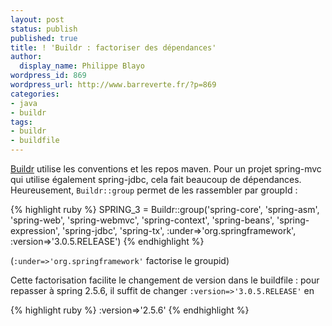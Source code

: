 ```yaml
---
layout: post
status: publish
published: true
title: ! 'Buildr : factoriser des dépendances'
author:
  display_name: Philippe Blayo
wordpress_id: 869
wordpress_url: http://www.barreverte.fr/?p=869
categories:
- java
- buildr
tags:
- buildr
- buildfile
---
```

<p><a href="http://buildr.apache.org">Buildr</a> utilise les conventions et les repos maven. Pour un projet spring-mvc qui utilise également spring-jdbc, cela fait beaucoup de dépendances. Heureusement, <code>Buildr::group</code> permet de les rassembler par groupId :</p>

{% highlight ruby %}
SPRING_3 = Buildr::group('spring-core', 'spring-asm', 'spring-web', 'spring-webmvc', 
'spring-context', 'spring-beans', 'spring-expression', 'spring-jdbc', 'spring-tx',
:under=>'org.springframework', :version=>'3.0.5.RELEASE')
{% endhighlight %}
<p>(<code>:under=>'org.springframework'</code> factorise le groupid)</p>
Cette factorisation facilite le changement de version dans le buildfile : pour repasser à spring 2.5.6, il suffit de changer <code>:version=>'3.0.5.RELEASE'</code> en</p>
{% highlight ruby %}
:version=>'2.5.6'
{% endhighlight %}
